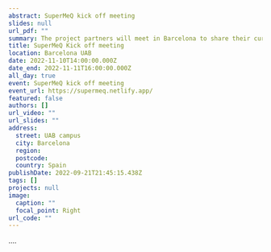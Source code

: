 ```yaml
---
abstract: SuperMeQ kick off meeting
slides: null
url_pdf: ""
summary: The project partners will meet in Barcelona to share their current research and plans within SuperMeQ.
title: SuperMeQ Kick off meeting
location: Barcelona UAB
date: 2022-11-10T14:00:00.000Z
date_end: 2022-11-11T16:00:00.000Z
all_day: true
event: SuperMeQ kick off meeting
event_url: https://supermeq.netlify.app/
featured: false
authors: []
url_video: ""
url_slides: ""
address:
  street: UAB campus
  city: Barcelona
  region: 
  postcode: 
  country: Spain
publishDate: 2022-09-21T21:45:15.438Z
tags: []
projects: null
image:
  caption: ""
  focal_point: Right
url_code: ""
---
```

....